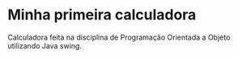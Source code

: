 # Minha primeira calculadora
Calculadora feita na disciplina de Programação Orientada a Objeto utilizando Java swing. 